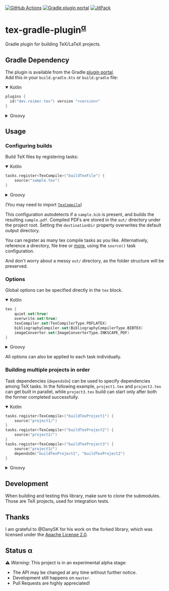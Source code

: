 [![GitHub Actions](https://img.shields.io/github/workflow/status/reimersoftware/tex-gradle-plugin/Gradle%20CI?style=flat-square)](https://github.com/reimersoftware/tex-gradle-plugin/actions)
[![Gradle plugin portal](https://img.shields.io/maven-metadata/v/https/plugins.gradle.org/m2/dev/reimer/tex/dev.reimer.tex.gradle.plugin/maven-metadata.xml.svg?label=gradle&style=flat-square)](https://plugins.gradle.org/plugin/dev.reimer.tex)
[![JitPack](https://img.shields.io/jitpack/v/github/reimersoftware/tex-gradle-plugin?style=flat-square)](https://jitpack.io/#dev.reimer/tex-gradle-plugin)

# tex-gradle-plugin<sup>[α](#status-α)</sup>

Gradle plugin for building TeX/LaTeX projects.

## Gradle Dependency

The plugin is available from the Gradle [plugin portal](https://plugins.gradle.org/plugin/tex.reimer.wayback).  
Add this in your `build.gradle.kts` or `build.gradle` file:

<details open><summary>Kotlin</summary>

```kotlin
plugins {
  id("dev.reimer.tex") version "<version>"
}
```

</details>

<details><summary>Groovy</summary>

```groovy
plugins {
  id "dev.reimer.tex" version "<version>"
}
```

</details>

## Usage

### Configuring builds

Build TeX files by registering tasks:

<details open><summary>Kotlin</summary>

```kotlin
tasks.register<TexCompile>("buildTexFile") {
    source("sample.tex")
}
```

</details>

<details><summary>Groovy</summary>

```groovy
task buildTexFile(type: TexCompile) {
    source("sample.tex")
}
```

</details>

(You may need to import [`TexCompile`](src/main/kotlin/dev/reimer/tex/gradle/plugin/task/TexCompile.kt))

This configuration autodetects if a `sample.bib` is present, 
and builds the resulting `sample.pdf`.
Compiled PDFs are stored in the `out/` directory under the project root.
Setting the `destinationDir` property overwrites 
the default output directory.

You can register as many tex compile tasks as you like.
Alternatively, reference a directory, file tree 
or [more](https://docs.gradle.org/current/javadoc/org/gradle/api/Project.html#files-java.lang.Object...-), 
using the `source()` task configuration.

And don't worry about a messy `out/` directory, 
as the folder structure will be preserved.

### Options

Global options can be specified directly in the `tex` block.

<details open><summary>Kotlin</summary>

```kotlin
tex {
    quiet.set(true)
    overwrite.set(true)
    texCompiler.set(TexCompilerType.PDFLATEX)
    bibliographyCompiler.set(BibliographyCompilerType.BIBTEX)
    imageConverter.set(ImageConverterType.INKSCAPE_PDF)
}
```

</details>

<details><summary>Groovy</summary>

```groovy
tex {
    quiet = true
    overwrite = true
    texCompiler = TexCompilerType.PDFLATEX
    bibliographyCompiler = BibliographyCompilerType.BIBTEX
    imageConverter = ImageConverterType.INKSCAPE_PDF
}
```

</details>

All options can also be applied to each task individually.

### Building multiple projects in order

Task dependencies (`dependsOn`) can be used to specify dependencies among TeX tasks.
In the following example, `project1.tex` and `project2.tex` can get built in parallel,
while `project3.tex` build can start only after both the former completed successfully.

<details open><summary>Kotlin</summary>

```kotlin
tasks.register<TexCompile>("buildTexProject1") {
    source("project1/")
}
tasks.register<TexCompile>("buildTexProject2") {
    source("project2/")
}
tasks.register<TexCompile>("buildTexProject3") {
    source("project3/")
    dependsOn("buildTexProject1", "buildTexProject2")
}
```

</details>

<details><summary>Groovy</summary>

```groovy
task buildTexProject1(type: TexCompile) {
    source("project1/")
}
task buildTexProject2(type: TexCompile) {
    source("project2/")
}
task buildTexProject3(type: TexCompile) {
    source("project3/")
    dependsOn buildTexProject1, buildTexProject2
}
```

</details>

## Development

When building and testing this library, make sure to clone the submodules.
Those are TeX projects, used for integration tests.

## Thanks

I am grateful to @DanySK for his work on the forked library, 
which was licensed under the [Apache License 2.0](https://github.com/DanySK/gradle-latex/blob/master/LICENSE).

## Status α

⚠️ _Warning:_ This project is in an experimental alpha stage:
- The API may be changed at any time without further notice.
- Development still happens on `master`.
- Pull Requests are highly appreciated!
